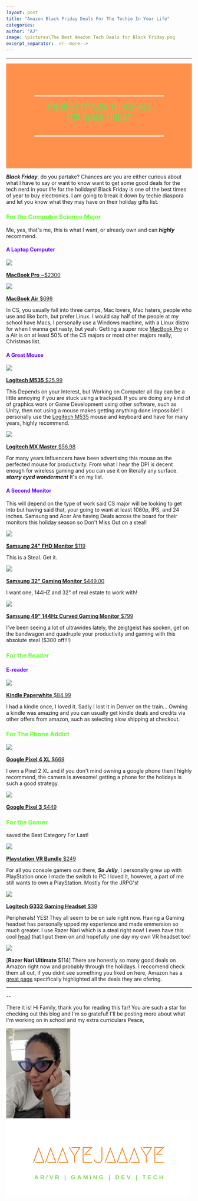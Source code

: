 ```yaml
---
layout: post
title: "Amazon Black Friday Deals For The Techie In Your Life"
categories:
author: "AJ"
image: \pictures\The Best Amazon Tech Deals for Black Friday.png
excerpt_separator:  <!--more-->
---
```

---

<img src="\pictures\The Best Amazon Tech Deals for Black Friday.png" style="margin-left:auto; margin-right:auto; display:block;">


***Black Friday***, do you partake? Chances are you are either curious about what I have to say or want to know want to get some good deals for the tech nerd in your life for the holidays! Black Friday is one of the best times of year to buy electronics. I am going to break it down by techie diaspora and let you know what they may have on their holiday gifts list. <!--more-->

<h3 style="color: #66ff33; font-weight:bold;">For the Computer Science Major</h3>

Me, yes, that's me, this is what I want, or already own and can ***highly*** recommend.

<h4 style="font-weight:bold; color:#6600ff ;"> A Laptop Computer</h4>

<a target="_blank"  href="https://www.amazon.com/gp/product/B07S58MHXF/ref=as_li_tl?ie=UTF8&camp=1789&creative=9325&creativeASIN=B07S58MHXF&linkCode=as2&tag=aaayejaaaye07-20&linkId=4531d05737c3ddf0a428e35cfe72c341"><img border="0" src="//ws-na.amazon-adsystem.com/widgets/q?_encoding=UTF8&MarketPlace=US&ASIN=B07S58MHXF&ServiceVersion=20070822&ID=AsinImage&WS=1&Format=_SL250_&tag=aaayejaaaye07-20" ></a><img src="//ir-na.amazon-adsystem.com/e/ir?t=aaayejaaaye07-20&l=am2&o=1&a=B07S58MHXF" width="1" height="1" border="0" alt="" style="border:none !important; margin:0px !important;" />

[**MacBook Pro** ~$2300](https://www.amazon.com/gp/offer-listing/B07S58MHXF/ref=as_li_tl?ie=UTF8&camp=1789&creative=9325&creativeASIN=B07S58MHXF&linkCode=am2&tag=aaayejaaaye07-20&linkId=ddbcfde82d0937e641bd2a3a278bc908)

<a target="_blank"  href="https://www.amazon.com/gp/product/B07211W6X2/ref=as_li_tl?ie=UTF8&camp=1789&creative=9325&creativeASIN=B07211W6X2&linkCode=as2&tag=aaayejaaaye07-20&linkId=d782333cf4a428fe656ea978773901d1"><img border="0" src="//ws-na.amazon-adsystem.com/widgets/q?_encoding=UTF8&MarketPlace=US&ASIN=B07211W6X2&ServiceVersion=20070822&ID=AsinImage&WS=1&Format=_SL250_&tag=aaayejaaaye07-20" ></a><img src="//ir-na.amazon-adsystem.com/e/ir?t=aaayejaaaye07-20&l=am2&o=1&a=B07211W6X2" width="1" height="1" border="0" alt="" style="border:none !important; margin:0px !important;" />

[**MacBook Air** $699](https://www.amazon.com/gp/product/B07211W6X2/ref=as_li_tl?ie=UTF8&camp=1789&creative=9325&creativeASIN=B07211W6X2&linkCode=as2&tag=aaayejaaaye07-20&linkId=5fe71385b8d5930468f41847cd455a69)

In CS, you usually fall into three camps, Mac lovers, Mac haters, people who use and like both, but prefer Linux. I would say half of the people at my school have Macs, I personally use a Windows machine, with a Linux distro for when I wanna get nasty, but yeah. Getting a super nice [MacBook Pro](https://www.amazon.com/gp/offer-listing/B07S58MHXF/ref=as_li_tl?ie=UTF8&camp=1789&creative=9325&creativeASIN=B07S58MHXF&linkCode=am2&tag=aaayejaaaye07-20&linkId=ddbcfde82d0937e641bd2a3a278bc908) or a Air is on at least 50% of the CS majors or most other majors really, Christmas list.


<h4 style="font-weight:bold; color:#6600ff ;"> A Great Mouse</h4>

<a target="_blank"  href="https://www.amazon.com/gp/product/B0148NPIQK/ref=as_li_tl?ie=UTF8&camp=1789&creative=9325&creativeASIN=B0148NPIQK&linkCode=as2&tag=aaayejaaaye07-20&linkId=c3c91c332186083f7984a42b3676c4b3"><img border="0" src="//ws-na.amazon-adsystem.com/widgets/q?_encoding=UTF8&MarketPlace=US&ASIN=B0148NPIQK&ServiceVersion=20070822&ID=AsinImage&WS=1&Format=_SL250_&tag=aaayejaaaye07-20" ></a><img src="//ir-na.amazon-adsystem.com/e/ir?t=aaayejaaaye07-20&l=am2&o=1&a=B0148NPIQK" width="1" height="1" border="0" alt="" style="border:none !important; margin:0px !important;" />

[**Logitech M535** $25.99](https://www.amazon.com/gp/product/B0148NPIQK/ref=as_li_tl?ie=UTF8&camp=1789&creative=9325&creativeASIN=B0148NPIQK&linkCode=as2&tag=aaayejaaaye07-20&linkId=2bbd0f9d07f3bcd8809134708bdce979)

This Depends on your Interest, but Working on Computer all day can be a little annoying if you are stuck using a trackpad. If you are doing any kind of of graphics work or Game Development using other software, such as Unity, then not using a mouse makes getting anything done impossible! I personally use the [Logitech M535](https://www.amazon.com/gp/product/B0148NPIQK/ref=as_li_tl?ie=UTF8&camp=1789&creative=9325&creativeASIN=B0148NPIQK&linkCode=as2&tag=aaayejaaaye07-20&linkId=2bbd0f9d07f3bcd8809134708bdce979) mouse and keyboard and have for many years, highly recommend.

<a target="_blank"  href="https://www.amazon.com/gp/product/B07DHDFW5V/ref=as_li_tl?ie=UTF8&camp=1789&creative=9325&creativeASIN=B07DHDFW5V&linkCode=as2&tag=aaayejaaaye07-20&linkId=0f59b19d769a79ccbe64e7c5fb4471de"><img border="0" src="//ws-na.amazon-adsystem.com/widgets/q?_encoding=UTF8&MarketPlace=US&ASIN=B07DHDFW5V&ServiceVersion=20070822&ID=AsinImage&WS=1&Format=_SL250_&tag=aaayejaaaye07-20" ></a><img src="//ir-na.amazon-adsystem.com/e/ir?t=aaayejaaaye07-20&l=am2&o=1&a=B07DHDFW5V" width="1" height="1" border="0" alt="" style="border:none !important; margin:0px !important;" />

[**Logitech MX Master** $56.98](https://www.amazon.com/gp/product/B07DHDFW5V/ref=as_li_tl?ie=UTF8&camp=1789&creative=9325&creativeASIN=B07DHDFW5V&linkCode=as2&tag=aaayejaaaye07-20&linkId=b62444f64fa9154930dcec027216b25e)

For many years Influencers have been advertising this mouse as the perfected mouse for productivity. From what I hear the DPI is decent enough for wireless gaming and you can use it on literally any surface. ***starry eyed wonderment*** It's on my list.



<h4 style="font-weight:bold; color:#6600ff ;"> A Second Monitor</h4>

This will depend on the type of work said CS major will be looking to get into but having said that, your going to want at least 1080p, IPS, and 24 inches. Samsung and Acer Are having Deals across the board for their monitors this holiday season so Don't Miss Out on a steal!

<a target="_blank"  href="https://www.amazon.com/gp/product/B079K3MXWF/ref=as_li_tl?ie=UTF8&camp=1789&creative=9325&creativeASIN=B079K3MXWF&linkCode=as2&tag=aaayejaaaye07-20&linkId=d605e7c70fc388812cf793c6103227bf"><img border="0" src="//ws-na.amazon-adsystem.com/widgets/q?_encoding=UTF8&MarketPlace=US&ASIN=B079K3MXWF&ServiceVersion=20070822&ID=AsinImage&WS=1&Format=_SL250_&tag=aaayejaaaye07-20" ></a><img src="//ir-na.amazon-adsystem.com/e/ir?t=aaayejaaaye07-20&l=am2&o=1&a=B079K3MXWF" width="1" height="1" border="0" alt="" style="border:none !important; margin:0px !important;" />

[**Samsung 24" FHD Monitor** $119](https://www.amazon.com/gp/product/B079K3MXWF/ref=as_li_tl?ie=UTF8&camp=1789&creative=9325&creativeASIN=B079K3MXWF&linkCode=as2&tag=aaayejaaaye07-20&linkId=d8193a7de570224bdd71600d6bc56b28)

This is a Steal. Get it.

<a target="_blank"  href="https://www.amazon.com/gp/product/B06XT6WQCJ/ref=as_li_tl?ie=UTF8&camp=1789&creative=9325&creativeASIN=B06XT6WQCJ&linkCode=as2&tag=aaayejaaaye07-20&linkId=79418f3d76b8d644bacded625bdc4ffd"><img border="0" src="//ws-na.amazon-adsystem.com/widgets/q?_encoding=UTF8&MarketPlace=US&ASIN=B06XT6WQCJ&ServiceVersion=20070822&ID=AsinImage&WS=1&Format=_SL250_&tag=aaayejaaaye07-20" ></a><img src="//ir-na.amazon-adsystem.com/e/ir?t=aaayejaaaye07-20&l=am2&o=1&a=B06XT6WQCJ" width="1" height="1" border="0" alt="" style="border:none !important; margin:0px !important;" />

[**Samsung 32" Gaming Monitor** $449.00](https://www.amazon.com/gp/product/B06XT6WQCJ/ref=as_li_tl?ie=UTF8&camp=1789&creative=9325&creativeASIN=B06XT6WQCJ&linkCode=as2&tag=aaayejaaaye07-20&linkId=c4b61f9794b3007663800d191677f314)

I want one, 144HZ and 32" of real estate to work with!

<a target="_blank"  href="https://www.amazon.com/gp/product/B072C7TNC5/ref=as_li_tl?ie=UTF8&camp=1789&creative=9325&creativeASIN=B072C7TNC5&linkCode=as2&tag=aaayejaaaye07-20&linkId=451b750219af44b46c587d7c84c30b4b"><img border="0" src="//ws-na.amazon-adsystem.com/widgets/q?_encoding=UTF8&MarketPlace=US&ASIN=B072C7TNC5&ServiceVersion=20070822&ID=AsinImage&WS=1&Format=_SL250_&tag=aaayejaaaye07-20" ></a><img src="//ir-na.amazon-adsystem.com/e/ir?t=aaayejaaaye07-20&l=am2&o=1&a=B072C7TNC5" width="1" height="1" border="0" alt="" style="border:none !important; margin:0px !important;" />

[**Samsung 49" 144Hz Curved Gaming Monitor** $799](https://www.amazon.com/gp/product/B072C7TNC5/ref=as_li_tl?ie=UTF8&camp=1789&creative=9325&creativeASIN=B072C7TNC5&linkCode=as2&tag=aaayejaaaye07-20&linkId=660c0e0e03c7d2c018a24ae02b28c3c1)

I've been seeing a lot of ultrawides lately, the zeigtgeist has spoken, get on the bandwagon and quadruple your productivity and gaming with this absolute steal ($300 off!!!)

<h3 style="color: #66ff33; font-weight:bold;">For the Reader</h3>

<h4 style="font-weight:bold; color:#6600ff ;">E-reader</h4>

<a target="_blank"  href="https://www.amazon.com/gp/product/B07CXG6C9W/ref=as_li_tl?ie=UTF8&camp=1789&creative=9325&creativeASIN=B07CXG6C9W&linkCode=as2&tag=aaayejaaaye07-20&linkId=ac21fb3503d7f7f2f62cfae065fc0519"><img border="0" src="//ws-na.amazon-adsystem.com/widgets/q?_encoding=UTF8&MarketPlace=US&ASIN=B07CXG6C9W&ServiceVersion=20070822&ID=AsinImage&WS=1&Format=_SL250_&tag=aaayejaaaye07-20" ></a><img src="//ir-na.amazon-adsystem.com/e/ir?t=aaayejaaaye07-20&l=am2&o=1&a=B07CXG6C9W" width="1" height="1" border="0" alt="" style="border:none !important; margin:0px !important;" />

[**Kindle Paperwhite** $84.99](https://www.amazon.com/gp/product/B07CXG6C9W/ref=as_li_tl?ie=UTF8&camp=1789&creative=9325&creativeASIN=B07CXG6C9W&linkCode=as2&tag=aaayejaaaye07-20&linkId=dc489c231df2682f563e0faaeec98eaa)

I had a kindle once, I loved it. Sadly I lost it in Denver on the train... Owning a kindle was amazing and you can usually get kindle deals and credits via other offers from amazon, such as selecting slow shipping at checkout.


<h3 style="color: #66ff33; font-weight:bold;">For The Phone Addict</h3>

<a target="_blank"  href="https://www.amazon.com/gp/product/B07YMG37J4/ref=as_li_tl?ie=UTF8&camp=1789&creative=9325&creativeASIN=B07YMG37J4&linkCode=as2&tag=aaayejaaaye07-20&linkId=f4eb715573ca77f38babceab71e88ac0"><img border="0" src="//ws-na.amazon-adsystem.com/widgets/q?_encoding=UTF8&MarketPlace=US&ASIN=B07YMG37J4&ServiceVersion=20070822&ID=AsinImage&WS=1&Format=_SL250_&tag=aaayejaaaye07-20" ></a><img src="//ir-na.amazon-adsystem.com/e/ir?t=aaayejaaaye07-20&l=am2&o=1&a=B07YMG37J4" width="1" height="1" border="0" alt="" style="border:none !important; margin:0px !important;" />

[**Google Pixel 4 XL** $669](https://www.amazon.com/gp/product/B07YMG37J4/ref=as_li_tl?ie=UTF8&camp=1789&creative=9325&creativeASIN=B07YMG37J4&linkCode=as2&tag=aaayejaaaye07-20&linkId=c2c89fbcb13404b118e48bd0073c60a7)

I own a Pixel 2 XL and if you don't mind owning a google phone then I highly recommend, the camera is awesome! getting a phone for the holidays is such a good strategy.

<a target="_blank"  href="https://www.amazon.com/gp/product/B07P8MQHSH/ref=as_li_tl?ie=UTF8&camp=1789&creative=9325&creativeASIN=B07P8MQHSH&linkCode=as2&tag=aaayejaaaye07-20&linkId=75a6bac308755edd52273fc9ce3a182a"><img border="0" src="//ws-na.amazon-adsystem.com/widgets/q?_encoding=UTF8&MarketPlace=US&ASIN=B07P8MQHSH&ServiceVersion=20070822&ID=AsinImage&WS=1&Format=_SL250_&tag=aaayejaaaye07-20" ></a><img src="//ir-na.amazon-adsystem.com/e/ir?t=aaayejaaaye07-20&l=am2&o=1&a=B07P8MQHSH" width="1" height="1" border="0" alt="" style="border:none !important; margin:0px !important;" />

[**Google Pixel 3** $449](https://www.amazon.com/gp/product/B07P8MQHSH/ref=as_li_tl?ie=UTF8&camp=1789&creative=9325&creativeASIN=B07P8MQHSH&linkCode=as2&tag=aaayejaaaye07-20&linkId=002b95ae0ae7965cc70393c9473ae5bd)


<h3 style="color: #66ff33; font-weight:bold;">For the Gamer</h3>
saved the Best Category For Last!

<a target="_blank"  href="https://www.amazon.com/gp/product/B07R4XM477/ref=as_li_tl?ie=UTF8&camp=1789&creative=9325&creativeASIN=B07R4XM477&linkCode=as2&tag=aaayejaaaye07-20&linkId=48f7b93da2a7c998efadd1dd1ea7266c"><img border="0" src="//ws-na.amazon-adsystem.com/widgets/q?_encoding=UTF8&MarketPlace=US&ASIN=B07R4XM477&ServiceVersion=20070822&ID=AsinImage&WS=1&Format=_SL250_&tag=aaayejaaaye07-20" ></a><img src="//ir-na.amazon-adsystem.com/e/ir?t=aaayejaaaye07-20&l=am2&o=1&a=B07R4XM477" width="1" height="1" border="0" alt="" style="border:none !important; margin:0px !important;" />

[**Playstation VR Bundle** $249](https://www.amazon.com/gp/product/B07R4XM477/ref=as_li_tl?ie=UTF8&camp=1789&creative=9325&creativeASIN=B07R4XM477&linkCode=as2&tag=aaayejaaaye07-20&linkId=9859a3ce65ab584b6c211e78bd9b0eee)

For all you console gamers out there, ***So Jelly***, I personally grew up with PlayStation once I made the switch to PC I loved it, however, a part of me still wants to own a PlayStation. Mostly for the JRPG's!

<a target="_blank"  href="https://www.amazon.com/gp/product/B07MDPCQTZ/ref=as_li_tl?ie=UTF8&camp=1789&creative=9325&creativeASIN=B07MDPCQTZ&linkCode=as2&tag=aaayejaaaye07-20&linkId=c91ede793384c1af61c57cf82e15908d"><img border="0" src="//ws-na.amazon-adsystem.com/widgets/q?_encoding=UTF8&MarketPlace=US&ASIN=B07MDPCQTZ&ServiceVersion=20070822&ID=AsinImage&WS=1&Format=_SL250_&tag=aaayejaaaye07-20" ></a><img src="//ir-na.amazon-adsystem.com/e/ir?t=aaayejaaaye07-20&l=am2&o=1&a=B07MDPCQTZ" width="1" height="1" border="0" alt="" style="border:none !important; margin:0px !important;" />

[**Logitech G332 Gaming Headset** $39](https://www.amazon.com/gp/product/B07MDPCQTZ/ref=as_li_tl?ie=UTF8&camp=1789&creative=9325&creativeASIN=B07MDPCQTZ&linkCode=as2&tag=aaayejaaaye07-20&linkId=f27882b99dda93b723ed611f4af441f7)

Peripherals! YES! They all seem to be on sale right now. Having a Gaming headset has personally upped my experience and made emmersion so much greater. I use Razer Nari which is a steal right now! I even have this cool [head](https://www.amazon.com/gp/product/B01M62A4VH/ref=as_li_tl?ie=UTF8&camp=1789&creative=9325&creativeASIN=B01M62A4VH&linkCode=as2&tag=aaayejaaaye07-20&linkId=a3a136f775aa28b67deba3babf8a9b41) that I put them on and hopefully one day my own VR headset too!

<a target="_blank"  href="https://www.amazon.com/gp/product/B07NP3NGLQ/ref=as_li_tl?ie=UTF8&camp=1789&creative=9325&creativeASIN=B07NP3NGLQ&linkCode=as2&tag=aaayejaaaye07-20&linkId=22df05fed081d04e202671898c310b4a"><img border="0" src="//ws-na.amazon-adsystem.com/widgets/q?_encoding=UTF8&MarketPlace=US&ASIN=B07NP3NGLQ&ServiceVersion=20070822&ID=AsinImage&WS=1&Format=_SL250_&tag=aaayejaaaye07-20" ></a><img src="//ir-na.amazon-adsystem.com/e/ir?t=aaayejaaaye07-20&l=am2&o=1&a=B07NP3NGLQ" width="1" height="1" border="0" alt="" style="border:none !important; margin:0px !important;" />

[**Razer Nari Ultimate** $114]
There are honestly so many good deals on Amazon right now and probably through the holidays. I reccomend check them all out, if you didnt see something you liked on here, Amazon has a [great page](https://www.amazon.com/b/ref=gbps_ftr_m-6_c7e8_page_3?node=14611812011&gb_f_GB-SUPPLE=enforcedCategories:541966%252C468642%252C979455011,dealStates:AVAILABLE%252CWAITLIST%252CWAITLISTFULL%252CEXPIRED%252CSOLDOUT,page:3,sortOrder:BY_SCORE,dealsPerPage:48&gb_ttl_GB-SUPPLE=Deals%2520on%2520Computers%2520and%2520Gaming&pf_rd_p=f5da058f-7214-4e12-924f-ec492877c7e8&pf_rd_s=merchandised-search-6&pf_rd_t=101&pf_rd_i=14611812011&pf_rd_m=ATVPDKIKX0DER&pf_rd_r=SX7E17XJ6W5JY8MPRHHV&ie=UTF8) specifically highlighted all the deals they are ofering.


---
--






There it is! Hi Family, thank you for reading this far! You are such a star for checking out this blog and I'm so grateful! I'll be posting more about what I'm working on in school and my extra curriculars
Peace,

<img src="\pictures\IMG_20191108_131011-979x1305.jpg" width="174" height="244">
<img src="\pictures\aaayejaaayelogo.png">
